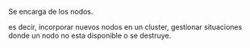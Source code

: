 Se encarga de los nodos.

es decir, incorporar nuevos nodos en un cluster, gestionar situaciones donde un nodo no esta disponible o se destruye.